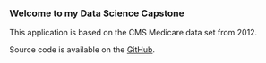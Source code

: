 ### Welcome to my Data Science Capstone

This application is based on the CMS Medicare data set from 2012.



Source code is available on the [GitHub](https://github.com/Patel4721/Data-Products-Course-Project).